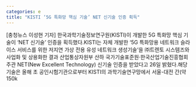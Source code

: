 ```yaml
---
categories: e
title: "KISTI ‘5G 특화망 핵심 기술’ NET 신기술 인증 획득"
---
```

[충청뉴스 이성현 기자] 한국과학기술정보연구원(KISTI)이 개발한 5G 특화망 핵심 기술이 ‘NET 신기술’ 인증을 획득했다.KISTI는 자체 개발한 ‘5G 특화망용 네트워크 슬라이스 서비스를 위한 저지연 가상 전용 유성 네트워크 생성기술‘을 ㈜트렌토 시스템즈와 사업화 및 상용화한 결과 산업통상자원부 산하 국가기술표준원·한국산업기술진흥협회 주관 NET(New Excellent Technology) 신기술 인증을 받았다고 26일 밝혔다.해당 기술은 올해 초 공인시험기관으로부터 KISTI의 과학기술연구망에서 서울-대전 간(약 150k